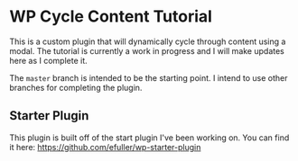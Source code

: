 # WP Cycle Content Tutorial
This is a custom plugin that will dynamically cycle through content using a modal.
The tutorial is currently a work in progress and I will make updates here
as I complete it.

The `master` branch is intended to be the starting point. I intend to use other
branches for completing the plugin.

## Starter Plugin
This plugin is built off of the start plugin I've been working on. You can find it here: https://github.com/efuller/wp-starter-plugin


